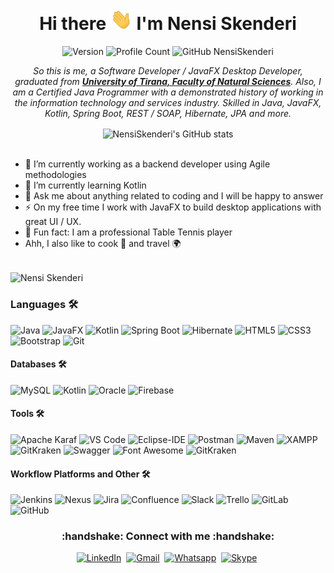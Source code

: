 <h1 align="center">Hi there <img src="https://raw.githubusercontent.com/ABSphreak/ABSphreak/master/gifs/Hi.gif" width="35px"> I'm Nensi Skenderi</h1>

<p align="center">
   <img alt="Version" src="https://img.shields.io/badge/version-23.09.2021-informational">
   <img alt="Profile Count" src="https://komarev.com/ghpvc/?username=NensiSkenderi&color=red">
   <img alt="GitHub NensiSkenderi" src="https://img.shields.io/github/followers/NensiSkenderi?label=follow&style=social">
 </p>

<p align="center">
  <em>
    So this is me, a Software Developer / JavaFX Desktop Developer, graduated from <a href="https://www.fshn.edu.al/"> <b>University of Tirana, Faculty of Natural Sciences</b></a>. Also, I am a Certified Java Programmer with a demonstrated history of working in the information technology and services industry. Skilled in Java, JavaFX, Kotlin, Spring Boot, REST / SOAP, Hibernate, JPA and more.
  </em>
   
</p>

<div align="center"><img align="center" src="https://github-readme-stats.vercel.app/api?username=NensiSkenderi&show_icons=true&theme=dark" alt="NensiSkenderi's GitHub stats" /></div>
<br>


- 🔭 I’m currently working as a backend developer using Agile methodologies
- 🌱 I’m currently learning Kotlin
- 💬 Ask me about anything related to coding and I will be happy to answer
- ⚡ On my free time I work with JavaFX to build desktop applications with great UI / UX. 
- :ping_pong: Fun fact: I am a professional Table Tennis player
- Ahh, I also like to cook :bowl_with_spoon: and travel :earth_africa:
<br>

<div><img align="center" src="https://github-readme-stats.vercel.app/api/top-langs?username=NensiSkenderi&show_icons=true&locale=en&layout=center" alt="Nensi Skenderi" /></div>


### Languages 🛠

![Java](https://img.shields.io/badge/Kotlin-0095D5?&style=flat-square&logo=java&logoColor=white)
![JavaFX](https://img.shields.io/badge/JavaFX-107C10?&style=flat-squaree&logo=javafx&logoColor=white)
![Kotlin](http://img.shields.io/badge/-Java-5B4638?style=flat-square&logo=kotlin&logoColor=ffffff)
![Spring Boot](https://img.shields.io/badge/Spring_Boot-F2F4F9?style=flat-square&logo=spring-boot)
![Hibernate](https://img.shields.io/badge/-Hibernate-181717?style=flat-square&logo=hibernate)
![HTML5](https://img.shields.io/badge/-HTML5-%23E44D27?style=flat-square&logo=html5&logoColor=ffffff)
![CSS3](https://img.shields.io/badge/-CSS3-%231572B6?style=flat-square&logo=css3)
![Bootstrap](https://img.shields.io/badge/-Bootstrap-563D7C?style=flat-square&logo=Bootstrap)
![Git](https://img.shields.io/badge/-Git-%23F05032?style=flat-square&logo=git&logoColor=%23ffffff)

#### Databases 🛠 

![MySQL](https://img.shields.io/badge/MySQL-00000F?style=flat-square&logo=mysql&logoColor=white)
![Kotlin](https://img.shields.io/badge/SQLite-07405E?style=flat-square&logo=sqlite&logoColor=white)
![Oracle](https://img.shields.io/badge/-ORACLE-%23E44D27?style=flat-square&logo=oracle&logoColor=ffffff)
![Firebase](https://img.shields.io/badge/-Firebase-FFCA28?style=flat-square&logo=firebase&logoColor=ffffff)

#### Tools 🛠 
![Apache Karaf](https://img.shields.io/badge/Apache_Karaf-231F20?style=flat-square&logo=apache-karaf&logoColor=white)
![VS Code](http://img.shields.io/badge/-VS%20Code-007ACC?style=flat-square&logo=visual-studio-code&logoColor=ffffff)
![Eclipse-IDE](http://img.shields.io/badge/-Eclipse-2C2255?style=flat-square&logo=eclipse&logoColor=ffffff)
![Postman](https://img.shields.io/badge/Postman-FF6C37?style=flat-square&logo=Postman&logoColor=white)
![Maven](https://img.shields.io/badge/Maven-000000.svg?style=flat-square&logo=maven-idea&logoColor=white)
![XAMPP](https://img.shields.io/badge/Xampp-F37623?style=flat-square&logo=xampp&logoColor=white)
![GitKraken](https://img.shields.io/badge/GitKraken-179287?style=flat-square&logo=GitKraken&logoColor=white)
![Swagger](https://img.shields.io/badge/Swagger-85EA2D?style=flat-square&logo=Swagger&logoColor=white)
![Font Awesome](https://img.shields.io/badge/Font_Awesome-339AF0?style=flat-square&logo=fontawesome&logoColor=white)
![GitKraken](https://img.shields.io/badge/GitKraken-000000.svg?style=flat-square&logo=gitkraken-idea&logoColor=white)

#### Workflow Platforms and Other 🛠 

![Jenkins](https://img.shields.io/badge/Jenkins-D24939?style=flat-square&logo=Jenkins&logoColor=white)
![Nexus](https://img.shields.io/badge/Nexus-007ACC?style=flat-square&logo=Nexus&logoColor=white)
![Jira](https://img.shields.io/badge/Jira-0052CC?style=flat-square&logo=Jira&logoColor=white)
![Confluence](https://img.shields.io/badge/Confluence-FF6C37?style=flat-square&logo=Confluence&logoColor=white)
![Slack](https://img.shields.io/badge/Slack-4A154B?style=flat-square&logo=slack&logoColor=white)
![Trello](https://img.shields.io/badge/Trello-0052CC?style=flat-square&logo=trello&logoColor=white)
![GitLab](https://img.shields.io/badge/-GitLab-FCA121?style=flat-square&logo=gitlab)
![GitHub](https://img.shields.io/badge/-GitHub-181717?style=flat-square&logo=github)

<h3 align="center">:handshake: Connect with me :handshake:</h3>
<p align="center">
<a href="https://www.linkedin.com/in/nensi-skenderi-368326160/"><img src="https://img.shields.io/badge/linkedin-%230077B5.svg?&style=for-the-badge&logo=linkedin&logoColor=white" alt="LinkedIn" /></a>&nbsp;
<a href="mailto:nensiskenderi15@gmail.com?subject=Hello%20Nensi"><img src="https://img.shields.io/badge/gmail-%23D14836.svg?&style=for-the-badge&logo=gmail&logoColor=white" alt="Gmail"/></a>&nbsp;
<a href="https://wa.me/355699310086?text=Hi"><img src="https://img.shields.io/badge/WhatsApp-25D366?style=for-the-badge&logo=whatsapp&logoColor=white" alt="Whatsapp"/></a>&nbsp;
<a href="https://join.skype.com/invite/dgnAWiBJk8sn"><img src="https://img.shields.io/badge/Skype-685EA9?style=for-the-badge&logo=skype&logoColor=white" alt="Skype"/></a>&nbsp;
</p>

